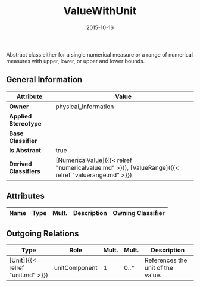 ﻿---
title: ValueWithUnit
toc: false
type: specs
date: "2015-10-16"
draft: false
specification: VEC
version: 1.1.2
documentType: "Recommendation"
elementType: Class
classes:
  - ValueWithUnit
menu_name: vec-1.1.2
---
<p>Abstract class either for a single numerical measure or a range of numerical measures with upper, lower, or upper and lower bounds. </p>

## General Information

| Attribute               | Value |
|-------------------------|-------|
| **Owner**               | physical_information |
| **Applied Stereotype**  |   |
| **Base Classifier**     |   |
| **Is Abstract**         | true |
| **Derived Classifiers** | [NumericalValue]({{< relref "numericalvalue.md" >}}), [ValueRange]({{< relref "valuerange.md" >}}) |

## Attributes
|  Name  |  Type  |  Mult.  |  Description  |  Owning Classifier  |
|--------|--------|---------|---------------|--------------|

## Outgoing Relations
|    Type  |   Role   |   Mult.   |   Mult.   |   Description   |
|----------|----------|-----------|-----------|-----------------|
| [Unit]({{< relref "unit.md" >}}) | unitComponent | 1 | 0..* | References the unit of the value. |
